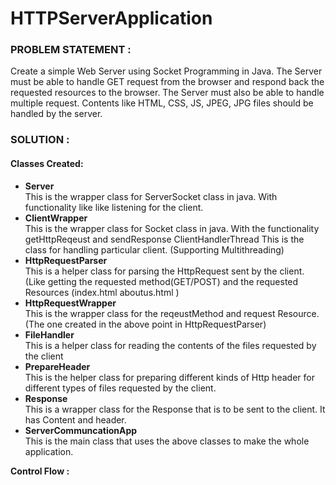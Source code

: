 <h1>HTTPServerApplication</h1>

<h3>PROBLEM STATEMENT :</h3>
Create a simple Web Server using Socket Programming in Java. The Server must be able to handle GET request from the browser and respond back the requested resources to the browser. The Server must also be able to handle multiple request. Contents like HTML, CSS, JS, JPEG, JPG files should be handled by the server. 

<h3>SOLUTION :</h3>

<h4>Classes Created:</h4>
<ul>    
<li><b>Server</b></li>
    	This is the wrapper class for ServerSocket class in java. With functionality like 
        like listening for the client. 
<li><b>ClientWrapper</b></li>
    	This is the wrapper class for Socket class in java. With the functionality getHttpReqeust and sendResponse
	    ClientHandlerThread
    	This is the class for handling particular client. (Supporting Multithreading)
<li><b>HttpRequestParser</b></li>
    	This is a helper class for parsing the HttpRequest sent by the client. (Like getting the requested method(GET/POST) and the requested Resources
        (index.html aboutus.html )
<li><b>HttpRequestWrapper</b></li>
    	This is the wrapper class for the reqeustMethod and request Resource. (The one created in the above point in HttpRequestParser)
<li><b>FileHandler</b></li>    	
        This is a helper class for reading the contents of the files requested by the client
        <li><b>PrepareHeader</b></li>
    	This is the helper class for preparing different kinds of Http header for different types of files requested by the client.
<li><b>Response</b></li>
        This is a wrapper class for the Response that is to be sent to the client. It has Content and header. 
<li><b>ServerCommuncationApp</b></li>
    	This is the main class that uses the above classes to make the whole application. 
</ul>

<b>Control Flow :</b>
	
